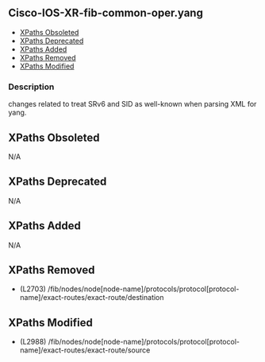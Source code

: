 ## Cisco-IOS-XR-fib-common-oper.yang

- [XPaths Obsoleted](#xpaths-obsoleted)
- [XPaths Deprecated](#xpaths-deprecated)
- [XPaths Added](#xpaths-added)
- [XPaths Removed](#xpaths-removed)
- [XPaths Modified](#xpaths-modified)

### Description

changes related to treat SRv6 and SID as well-known when parsing XML for yang.

## XPaths Obsoleted

N/A

## XPaths Deprecated

N/A

## XPaths Added

N/A

## XPaths Removed

- (L2703)	/fib/nodes/node[node-name]/protocols/protocol[protocol-name]/exact-routes/exact-route/destination

## XPaths Modified

- (L2988)	/fib/nodes/node[node-name]/protocols/protocol[protocol-name]/exact-routes/exact-route/source

